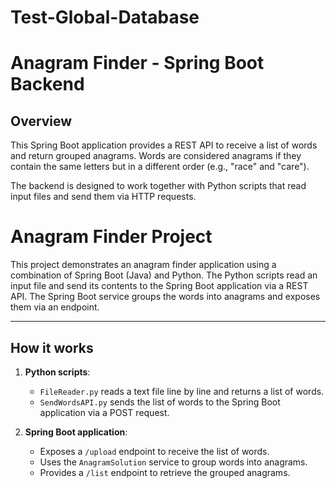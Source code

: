 # Test-Global-Database

# Anagram Finder - Spring Boot Backend

## Overview
This Spring Boot application provides a REST API to receive a list of words and return grouped anagrams. Words are considered anagrams if they contain the same letters but in a different order (e.g., "race" and "care").

The backend is designed to work together with Python scripts that read input files and send them via HTTP requests.


# Anagram Finder Project

This project demonstrates an anagram finder application using a combination of Spring Boot (Java) and Python. The Python scripts read an input file and send its contents to the Spring Boot application via a REST API. The Spring Boot service groups the words into anagrams and exposes them via an endpoint.

---

## How it works

1. **Python scripts**:
   - `FileReader.py` reads a text file line by line and returns a list of words.
   - `SendWordsAPI.py` sends the list of words to the Spring Boot application via a POST request.

2. **Spring Boot application**:
   - Exposes a `/upload` endpoint to receive the list of words.
   - Uses the `AnagramSolution` service to group words into anagrams.
   - Provides a `/list` endpoint to retrieve the grouped anagrams.


